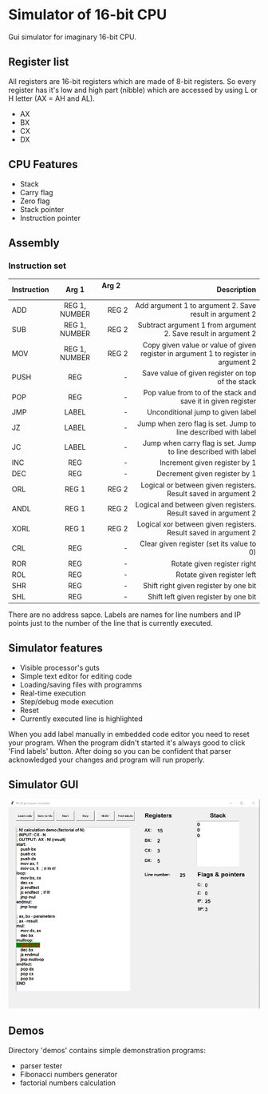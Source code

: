 # Simulator of 16-bit CPU

Gui simulator for imaginary 16-bit CPU. 

## Register list
All registers are 16-bit registers which are made of 8-bit registers. So every register has it's low and high part (nibble) which are accessed by using L or H letter (AX = AH and AL).
- AX
- BX
- CX
- DX

## CPU Features
- Stack
- Carry flag
- Zero flag
- Stack pointer
- Instruction pointer

## Assembly
### Instruction set
| Instruction       | Arg 1        | Arg 2 &nbsp; &nbsp; &nbsp; &nbsp; &nbsp; &nbsp; &nbsp; &nbsp; &nbsp;           | Description           |
| -------------     |:----------------: | --------------------: | --------------------: |
| ADD               | REG 1, NUMBER     |    REG 2              | Add argument 1 to argument 2. Save result in argument 2                 |
| SUB               | REG 1, NUMBER     |    REG 2              | Subtract argument 1 from argument 2. Save result in argument 2 |
| MOV               | REG 1, NUMBER     |    REG 2              | Copy given value or value of given register in argument 1 to register in argument 2 |
| PUSH              | REG               |    -                  | Save value of given register on top of the stack |
| POP               | REG               |    -                  | Pop value from to of the stack and save it in given register |
| JMP               | LABEL             |    -                  | Unconditional jump to given label |
| JZ                | LABEL             |    -                  | Jump when zero flag is set. Jump to line described with label |
| JC                | LABEL             |    -                  | Jump when carry flag is set. Jump to line described with label |
| INC               | REG               |    -                  | Increment given register by 1 |
| DEC               | REG               |    -                  | Decrement given register by 1 |
| ORL               | REG 1             |    REG 2              | Logical or between given registers. Result saved in argument 2 |
| ANDL              | REG 1             |    REG 2              | Logical and between given registers. Result saved in argument 2 |
| XORL              | REG 1             |    REG 2              | Logical xor between given registers. Result saved in argument 2 |
| CRL               | REG               |    -                  | Clear given register (set its value to 0) |
| ROR               | REG               |    -                  | Rotate given register right |
| ROL               | REG               |    -                  | Rotate given register left |
| SHR               | REG               |    -                  | Shift right given register by one bit |
| SHL               | REG               |    -                  | Shift left given register by one bit |

There are no address sapce. Labels are names for line numbers and IP points just to the number of the line that is currently executed.

## Simulator features
- Visible processor's guts
- Simple text editor for editing code
- Loading/saving files with programms
- Real-time execution
- Step/debug mode execution
- Reset
- Currently executed line is highlighted

When you add label manually in embedded code editor you need to reset your program. When the program didn't started it's always good to click 'Find labels' button. After doing so you can be confident that parser acknowledged your changes and program will run properly.

## Simulator GUI
![Gui screenshot](img/gui.png)

## Demos
Directory 'demos' contains simple demonstration programs:
- parser tester
- Fibonacci numbers generator
- factorial numbers calculation